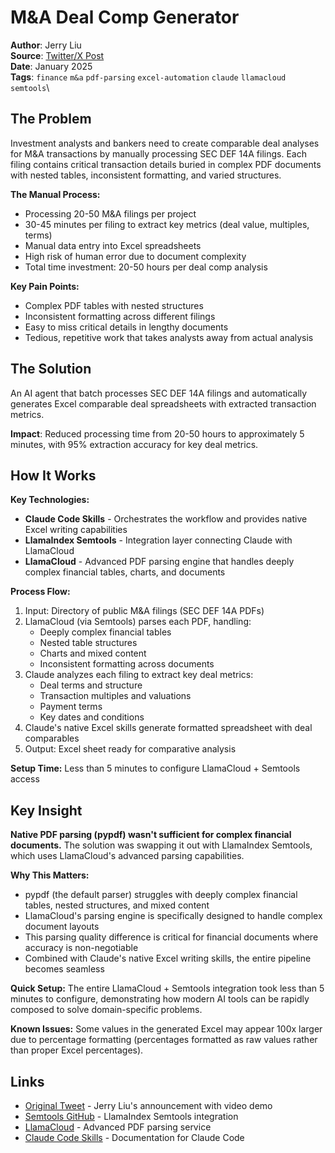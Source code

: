 # M&A Deal Comp Generator

**Author**: Jerry Liu\
**Source**: [Twitter/X Post](https://x.com/jerryjliu0/status/1980021068158099634)\
**Date**: January 2025\
**Tags**: `finance` `m&a` `pdf-parsing` `excel-automation` `claude` `llamacloud` `semtools`\

## The Problem

Investment analysts and bankers need to create comparable deal analyses for M&A transactions by manually processing SEC DEF 14A filings. Each filing contains critical transaction details buried in complex PDF documents with nested tables, inconsistent formatting, and varied structures.

**The Manual Process:**
- Processing 20-50 M&A filings per project
- 30-45 minutes per filing to extract key metrics (deal value, multiples, terms)
- Manual data entry into Excel spreadsheets
- High risk of human error due to document complexity
- Total time investment: 20-50 hours per deal comp analysis

**Key Pain Points:**
- Complex PDF tables with nested structures
- Inconsistent formatting across different filings
- Easy to miss critical details in lengthy documents
- Tedious, repetitive work that takes analysts away from actual analysis

## The Solution

An AI agent that batch processes SEC DEF 14A filings and automatically generates Excel comparable deal spreadsheets with extracted transaction metrics.

**Impact**: Reduced processing time from 20-50 hours to approximately 5 minutes, with 95% extraction accuracy for key deal metrics.

## How It Works

**Key Technologies:**
- **Claude Code Skills** - Orchestrates the workflow and provides native Excel writing capabilities
- **LlamaIndex Semtools** - Integration layer connecting Claude with LlamaCloud
- **LlamaCloud** - Advanced PDF parsing engine that handles deeply complex financial tables, charts, and documents

**Process Flow:**
1. Input: Directory of public M&A filings (SEC DEF 14A PDFs)
2. LlamaCloud (via Semtools) parses each PDF, handling:
   - Deeply complex financial tables
   - Nested table structures
   - Charts and mixed content
   - Inconsistent formatting across documents
3. Claude analyzes each filing to extract key deal metrics:
   - Deal terms and structure
   - Transaction multiples and valuations
   - Payment terms
   - Key dates and conditions
4. Claude's native Excel skills generate formatted spreadsheet with deal comparables
5. Output: Excel sheet ready for comparative analysis

**Setup Time:** Less than 5 minutes to configure LlamaCloud + Semtools access

## Key Insight

**Native PDF parsing (pypdf) wasn't sufficient for complex financial documents.** The solution was swapping it out with LlamaIndex Semtools, which uses LlamaCloud's advanced parsing capabilities.

**Why This Matters:**
- pypdf (the default parser) struggles with deeply complex financial tables, nested structures, and mixed content
- LlamaCloud's parsing engine is specifically designed to handle complex document layouts
- This parsing quality difference is critical for financial documents where accuracy is non-negotiable
- Combined with Claude's native Excel writing skills, the entire pipeline becomes seamless

**Quick Setup:** The entire LlamaCloud + Semtools integration took less than 5 minutes to configure, demonstrating how modern AI tools can be rapidly composed to solve domain-specific problems.

**Known Issues:** Some values in the generated Excel may appear 100x larger due to percentage formatting (percentages formatted as raw values rather than proper Excel percentages).

## Links

- [Original Tweet](https://x.com/jerryjliu0/status/1980021068158099634) - Jerry Liu's announcement with video demo
- [Semtools GitHub](https://github.com/run-llama/semtools) - LlamaIndex Semtools integration
- [LlamaCloud](https://cloud.llamaindex.ai/) - Advanced PDF parsing service
- [Claude Code Skills](https://docs.anthropic.com/claude/docs/claude-code) - Documentation for Claude Code
